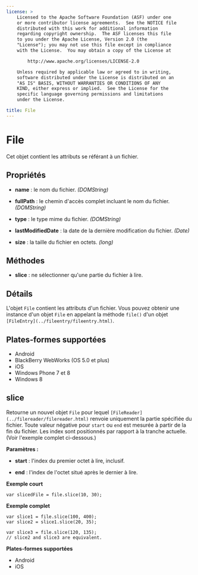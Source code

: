 ```yaml
---
license: >
    Licensed to the Apache Software Foundation (ASF) under one
    or more contributor license agreements.  See the NOTICE file
    distributed with this work for additional information
    regarding copyright ownership.  The ASF licenses this file
    to you under the Apache License, Version 2.0 (the
    "License"); you may not use this file except in compliance
    with the License.  You may obtain a copy of the License at

        http://www.apache.org/licenses/LICENSE-2.0

    Unless required by applicable law or agreed to in writing,
    software distributed under the License is distributed on an
    "AS IS" BASIS, WITHOUT WARRANTIES OR CONDITIONS OF ANY
    KIND, either express or implied.  See the License for the
    specific language governing permissions and limitations
    under the License.

title: File
---
```


# File

Cet objet contient les attributs se référant à un fichier.

## Propriétés

*   **name** : le nom du fichier. *(DOMString)*

*   **fullPath** : le chemin d'accès complet incluant le nom du fichier. *(DOMString)*

*   **type** : le type mime du fichier. *(DOMString)*

*   **lastModifiedDate** : la date de la dernière modification du fichier. *(Date)*

*   **size** : la taille du fichier en octets. *(long)*

## Méthodes

*   **slice** : ne sélectionner qu'une partie du fichier à lire.

## Détails

L'objet `File` contient les attributs d'un fichier. Vous pouvez obtenir une instance d'un objet `File` en appelant la méthode `file()` d'un objet `[FileEntry](../fileentry/fileentry.html)`.

## Plates-formes supportées

*   Android
*   BlackBerry WebWorks (OS 5.0 et plus)
*   iOS
*   Windows Phone 7 et 8
*   Windows 8

## slice

Retourne un nouvel objet `File` pour lequel `[FileReader](../filereader/filereader.html)` renvoie uniquement la partie spécifiée du fichier. Toute valeur négative pour `start` ou `end` est mesurée à partir de la fin du fichier. Les index sont positionnés par rapport à la tranche actuelle. (Voir l'exemple complet ci-dessous.)

**Paramètres :**

*   **start** : l'index du premier octet à lire, inclusif.

*   **end** : l'index de l'octet situé après le dernier à lire.

**Exemple court**

    var slicedFile = file.slice(10, 30);
    

**Exemple complet**

    var slice1 = file.slice(100, 400);
    var slice2 = slice1.slice(20, 35);
    
    var slice3 = file.slice(120, 135);
    // slice2 and slice3 are equivalent.
    

**Plates-formes supportées**

*   Android
*   iOS